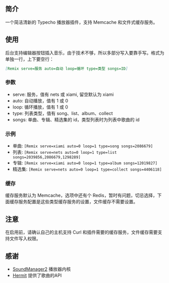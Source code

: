 ## 简介 ##

一个简洁清新的 Typecho 播放器插件，支持 Memcache 和文件式缓存服务。

## 使用 ##

后台支持编辑器按钮插入音乐，由于技术不够，所以多部分写入要靠手写。格式为单独一行，上下要空行：

```markdown
[Remix serve=服务 auto=自动 loop=循环 type=类型 songs=ID]
```

### 参数 ###

 - serve: 服务，值有 nets 或 xiami, 留空默认为 xiami
 - auto: 自动播放，值有 1 或 0
 - loop: 循环播放，值有 1 或 0
 - type: 列表类型，值有 song、list、album、collect
 - songs: 单曲、专辑、精选集的 id，类型列表时为列表中歌曲的 id

### 示例 ###

 - 单曲: `[Remix serve=xiami auto=0 loop=1 type=song songs=2086679]`
 - 列表: `[Remix serve=nets auto=0 loop=1 type=list songs=2039856,2086679,1298289]`
 - 专辑: `[Remix serve=xiami auto=0 loop=1 type=album songs=12019827]`
 - 精选集: `[Remix serve=nets auto=0 loop=1 type=collect songs=4406118]`

### 缓存 ###

缓存服务默认为 Memcache，选项中还有个 Redis，暂时有问题，切忌选择，下面缓存服务配置是这些类型缓存服务的设置，文件缓存不需要设置。

## 注意 ##

在启用前，请确认自己的主机支持 Curl 和插件需要的缓存服务，文件缓存需要支持文件写入权限。

## 感谢 ##

 - [SoundManager2](https://github.com/scottschiller/SoundManager2) 播放器内核
 - [Hermit](https://github.com/iMuFeng/Hermit) 提供了歌曲的API
